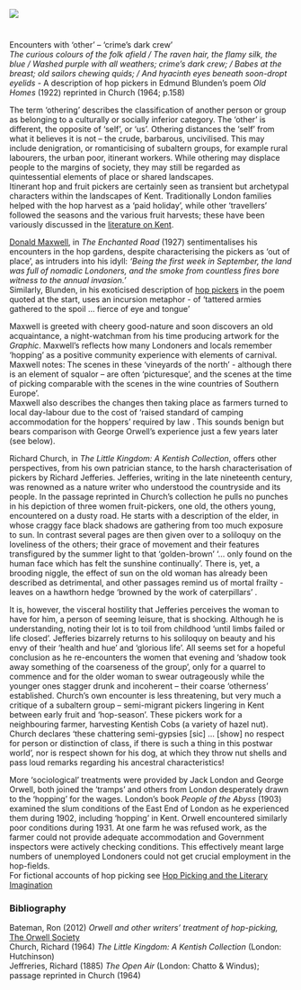 <a href="https://dev.visual-essays.app"><img src="https://dev-visual-essays.netlify.app/images/ve-button.png"></a>
<param ve-config title="Hop and fruit picking in the 20th century" author="Peter Vujakovic" layout="vtl" 
banner="https://stor.artstor.org/stor/40fd3c44-43fc-4930-9377-1960db48d73b">

#

Encounters with ‘other’ – ‘crime’s dark crew’   
_The curious colours of the folk afield / The raven hair, the flamy silk, the blue / Washed purple with all weathers; crime’s dark crew; / Babes at the breast; old sailors chewing quids; / And hyacinth eyes beneath soon-dropt eyelids_ - A description of hop pickers in Edmund Blunden’s poem _Old Homes_ (1922) reprinted in Church (1964; p.158)
<param ve-image url="https://stor.artstor.org/stor/b8c85c59-97a0-45db-befb-36c7a779740c" label="Incidents of Hop gathering">

The term ‘othering’ describes the classification of another person or group as belonging to a culturally or socially inferior category. The ‘other’ is different, the opposite of ‘self’, or ‘us’. Othering distances the ‘self’ from what it believes it is not – the crude, barbarous, uncivilised. This may include denigration, or romanticising of subaltern groups, for example rural labourers, the urban poor, itinerant workers. While othering may displace people to the margins of society, they may still be regarded as quintessential elements of place or shared landscapes.   
Itinerant hop and fruit pickers are certainly seen as transient but archetypal characters within the landscapes of Kent. Traditionally London families helped with the hop harvest as a ‘paid holiday’, while other ‘travellers’ followed the seasons and the various fruit harvests; these have been variously discussed in the [literature on Kent](/20c-hop-picking). 
<param ve-image url="https://stor.artstor.org/stor/8b2c869f-fca1-462c-9f35-0ec431e15266" label="Hopping" attribution="Private collection">

[Donald Maxwell](/20c-maxwelld-biography), in _The Enchanted Road_ (1927) sentimentalises his encounters in the hop gardens, despite characterising the pickers as ‘out of place’, as intruders into his idyll:
_‘Being the first week in September, the land was full of nomadic Londoners, and the smoke from countless fires bore witness to the annual invasion.’_     
Similarly, Blunden, in his exoticised description of [hop pickers]( ](/20c-hop-picking)) in the poem quoted at the start, uses an incursion metaphor - of ‘tattered armies gathered to the spoil … fierce of eye and tongue’ 
<param ve-image url="https://stor.artstor.org/stor/e20400b8-e3ad-4655-9f1c-ac49f1846682">

Maxwell is greeted with cheery good-nature and soon discovers an old acquaintance, a night-watchman from his time producing artwork for the _Graphic_. Maxwell’s reflects how many Londoners and locals remember ‘hopping’ as a positive community experience with elements of carnival. Maxwell notes:
The scenes in these ‘vineyards of the north’ - although there is an element of squalor – are often ‘picturesque’, and the scenes at the time of picking comparable with the scenes in the wine countries of Southern Europe’.     
Maxwell also describes the changes then taking place as farmers turned to local day-labour due to the cost of ‘raised standard of camping accommodation for the hoppers’ required by law . This sounds benign but bears comparison with George Orwell’s experience just a few years later (see below).
<param ve-image url="https://stor.artstor.org/stor/22b087f4-554d-47c2-8131-3582d178ad1f" label="Hopping" attribution="T.C.Dugdale, private collection">

Richard Church, in _The Little Kingdom: A Kentish Collection_, offers other perspectives, from his own patrician stance, to the harsh characterisation of pickers by Richard Jefferies. Jefferies, writing in the late nineteenth century, was renowned as a nature writer who understood the countryside and its people. In the passage reprinted in Church’s collection he pulls no punches in his depiction of three women fruit-pickers, one old, the others young, encountered on a dusty road. He starts with a description of the elder, in whose craggy face black shadows are gathering from too much exposure to sun. In contrast several pages are then given over to a soliloquy on the loveliness of the others; their grace of movement and their features transfigured by the summer light to that ‘golden-brown’ ‘… only found on the human face which has felt the sunshine continually’.  There is, yet, a brooding niggle, the effect of sun on the old woman has already been described as detrimental, and other passages remind us of mortal frailty - leaves on a hawthorn hedge ‘browned by the work of caterpillars’ . 
<param ve-image url="https://upload.wikimedia.org/wikipedia/commons/9/93/Richard_Church%2C_by_William_Shackleton.jpg" label="Richard Church" attribution="by William Shackleton (1872-1933), Public domain, via Wikimedia Commons">

It is, however, the visceral hostility that Jefferies perceives the woman to have for him, a person of seeming leisure, that is shocking. Although he is understanding, noting their lot is to toil from childhood ‘until limbs failed or life closed’.  Jefferies bizarrely returns to his soliloquy on beauty and his envy of their ‘health and hue’ and ‘glorious life’. All seems set for a hopeful conclusion as he re-encounters the women that evening and ‘shadow took away something of the coarseness of the group’,  only for a quarrel to commence and for the older woman to swear outrageously while the younger ones stagger drunk and incoherent – their coarse ‘otherness’ established.
Church’s own encounter is less threatening, but very much a critique of a subaltern group – semi-migrant pickers lingering in Kent between early fruit and ‘hop-season’. These pickers work for a neighbouring farmer, harvesting Kentish Cobs (a variety of hazel nut). Church declares ‘these chattering semi-gypsies [sic] … [show] no respect for person or distinction of class, if there is such a thing in this postwar world’,  nor is respect shown for his dog, at which they throw nut shells and pass loud remarks regarding his ancestral characteristics!
<param ve-image url="https://stor.artstor.org/stor/637f0dd1-a51b-4b63-851c-5cd9ab8ffdc5" label="Hops" attribution="Michelle Crowther">

More ‘sociological’ treatments were provided by Jack London and George Orwell, both joined the ‘tramps’ and others from London desperately drawn to the ‘hopping’ for the wages. London’s book _People of the Abyss_ (1903) examined the slum conditions of the East End of London as he experienced them during 1902, including ‘hopping’ in Kent. Orwell encountered similarly poor conditions during 1931. At one farm he was refused work, as the farmer could not provide adequate accommodation and Government inspectors were actively checking conditions. This effectively meant large numbers of unemployed Londoners could not get crucial employment in the hop-fields.   
For fictional accounts of hop picking see [Hop Picking and the Literary Imagination](20c-hop-picking)   
<param ve-image url="https://upload.wikimedia.org/wikipedia/commons/7/79/Hopping_in_Kent-_Hop-picking_in_Yalding%2C_Kent%2C_England%2C_UK%2C_1944_D22173.jpg" label="Hop picking in Yalding, Kent, 1944" attribution="Ministry of Information Photo Division Photographer, Public domain, via Wikimedia Commons">

### Bibliography 

Bateman, Ron (2012) _Orwell and other writers’ treatment of hop-picking,_ [The Orwell Society](https://orwellsociety.com/orwell-and-other-writers-on-hop-picking-by-ron-bateman/)    
Church, Richard (1964) _The Little Kingdom: A Kentish Collection_ (London: Hutchinson)     
Jeffreries, Richard (1885) _The Open Air_ (London: Chatto & Windus); passage reprinted in Church (1964)     
<param ve-image url="https://raw.githubusercontent.com/kent-map/kent/98a7d4f/20c/images/OasthousesMJC.jpg" label="Oasthouses, Kent" atribution="Martin Crowther">
